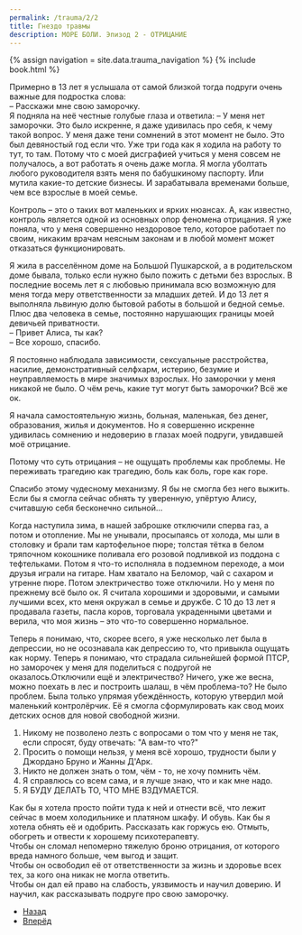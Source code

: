 ```yaml
---
permalink: /trauma/2/2
title: Гнездо травмы
description: МОРЕ БОЛИ. Эпизод 2 - ОТРИЦАНИЕ
---
```

{% assign navigation  = site.data.trauma_navigation %}
{% include book.html %}

Примерно в 13 лет я услышала от самой близкой тогда подруги очень важные для подростка слова:  
– Расскажи мне свою заморочку.  
Я подняла на неё честные голубые глаза и ответила:
– У меня нет заморочки.
Это было искренне, я даже удивилась про себя, к чему такой вопрос. У меня даже тени сомнений в этот момент не было. Это был девяностый год если что. Уже три года как я ходила на работу то тут, то там. Потому что с моей дисграфией учиться у меня совсем не получалось, а вот работать я очень даже могла. Я могла уболтать любого руководителя взять меня по бабушкиному паспорту. Или мутила какие-то детские бизнесы. И зарабатывала временами больше, чем все взрослые в моей семье.

Контроль – это о таких вот маленьких и ярких нюансах. А, как известно, контроль является одной из основных опор феномена отрицания.
Я уже поняла, что у меня совершенно нездоровое тело, которое работает по своим, никаким врачам неясным законам и в любой момент может отказаться функционировать.

Я жила в расселённом доме на Большой Пушкарской, а в родительском доме бывала, только если нужно было пожить с детьми без взрослых. В последние восемь лет я с любовью принимала всю возможную для меня тогда меру ответственности за младших детей. И до 13 лет я выполняла львиную долю бытовой работы в большой и бедной семье. Плюс два человека в семье, постоянно нарушающих границы моей девичьей приватности.  
– Привет Алиса, ты как?  
– Все хорошо, спасибо.

Я постоянно наблюдала зависимости, сексуальные расстройства, насилие, демонстративный селфхарм, истерию, безумие и неуправляемость в мире значимых взрослых. Но заморочки у меня никакой не было. О чём речь, какие тут могут быть заморочки? Всё же ок.

Я начала самостоятельную жизнь, больная, маленькая, без денег, образования, жилья и документов. Но я совершенно искренне удивилась сомнению и недоверию в глазах моей подруги, увидавшей моё отрицание.

Потому что суть отрицания – не ощущать проблемы как проблемы. Не переживать трагедию как трагедию, боль как боль, горе как горе.

Спасибо этому чудесному механизму. Я бы не смогла без него выжить. Если бы я смогла сейчас обнять ту уверенную, упёртую Алису, считавшую себя бесконечно сильной…

Когда наступила зима, в нашей заброшке отключили сперва газ, а потом и отопление. Мы не унывали, просыпаясь от холода, мы шли в столовку и брали там картофельное пюре; толстая тётка в белом тряпочном кокошнике поливала его розовой подливкой из поддона с тефтельками. Потом я что-то исполняла в подземном переходе, а мои друзья играли на гитаре. Нам хватало на Беломор, чай с сахаром и утренне пюре. Потом электричество тоже отключили. Но у меня по прежнему всё было ок. Я считала хорошими и здоровыми, и самыми лучшими всех, кто меня окружал в семье и дружбе. С 10 до 13 лет я продавала газеты, пасла коров, торговала украденными цветами и верила, что моя жизнь – это что-то совершенно нормальное.

Теперь я понимаю, что, скорее всего, я уже несколько лет была в депрессии, но не осознавала как депрессию то, что привыкла ощущать как норму. Теперь я понимаю, что страдала сильнейшей формой ПТСР, но заморочек у меня для поделиться с подругой не оказалось.Отключили ещё и электричество? Ничего, уже же весна, можно поехать в лес и построить шалаш, в чём проблема-то? Не было проблем. Была только упрямая убеждённость, которую утвердил мой маленький контролёрчик. Её я смогла сформулировать как свод моих детских основ для новой свободной жизни.
1. Никому не позволено лезть с вопросами о том что у меня не так, если спросят, буду отвечать: "А вам-то что?"
2. Просить о помощи нельзя, у меня всё хорошо, трудности были у Джордано Бруно и Жанны Д'Арк.
3. Никто не должен знать о том, чём - то, не хочу помнить чём.
4. Я справлюсь со всем сама, и я лучше знаю, что и как мне надо.
5. Я БУДУ ДЕЛАТЬ ТО, ЧТО МНЕ ВЗДУМАЕТСЯ.

Как бы я хотела просто пойти туда к ней и отнести всё, что лежит сейчас в моем холодильнике и платяном шкафу. И обувь. Как бы я хотела обнять её и одобрить. Рассказать как горжусь ею. Отмыть, обогреть и отвести к хорошему психотерапевту.  
Чтобы он сломал непомерно тяжелую броню отрицания, от которого вреда намного больше, чем выгод и защит.  
Чтобы он освободил её от ответственности за жизнь и здоровье всех тех, за кого она никак не могла ответить.  
Чтобы он дал ей право на слабость, уязвимость и научил доверию. И научил, как рассказывать подруге про свою заморочку.

<nav aria-label="pagination">
  <ul class="pagination justify-content-center">
    <li class="page-item">
      <a class="page-link" href="/trauma/15"><i class="bi bi-arrow-left"></i> Назад</a>
    </li>
    <li class="page-item">
      <a class="page-link" href="/trauma/17">Вперёд <i class="bi bi-arrow-right"></i></a>
    </li>
  </ul>
</nav>